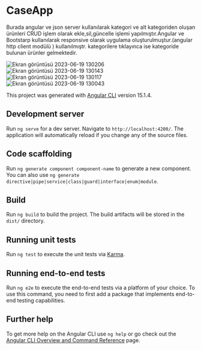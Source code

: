 # CaseApp
 

Burada angular ve json server kullanılarak kategori ve alt kategoriden oluşan ürünleri CRUD işlem olarak ekle,sil,güncelle işlemi yapılmıştır.Angular ve Bootstarp kullanılarak responsive olarak uygulama oluşturulmuştur.(angular http client modülü ) kullanılmıştr.
kategorilere tıklayınca ise kategoride bulunan ürünler gelmektedir.

![Ekran görüntüsü 2023-06-19 130206](https://github.com/kizilirmakmert1687/case-app/assets/129321602/b0d7e180-d54f-4997-bc6a-72a02f62ee00)
![Ekran görüntüsü 2023-06-19 130143](https://github.com/kizilirmakmert1687/case-app/assets/129321602/7e934076-872d-4202-b8d9-b9d627696c68)
![Ekran görüntüsü 2023-06-19 130117](https://github.com/kizilirmakmert1687/case-app/assets/129321602/3cc12bb7-a9d3-488a-8394-c52f78caa77c)
![Ekran görüntüsü 2023-06-19 130043](https://github.com/kizilirmakmert1687/case-app/assets/129321602/d52e31d3-b5c2-43db-bbc9-171e872740d5)


This project was generated with [Angular CLI](https://github.com/angular/angular-cli) version 15.1.4.

## Development server

Run `ng serve` for a dev server. Navigate to `http://localhost:4200/`. The application will automatically reload if you change any of the source files.

## Code scaffolding

Run `ng generate component component-name` to generate a new component. You can also use `ng generate directive|pipe|service|class|guard|interface|enum|module`.

## Build

Run `ng build` to build the project. The build artifacts will be stored in the `dist/` directory.

## Running unit tests

Run `ng test` to execute the unit tests via [Karma](https://karma-runner.github.io).

## Running end-to-end tests

Run `ng e2e` to execute the end-to-end tests via a platform of your choice. To use this command, you need to first add a package that implements end-to-end testing capabilities.

## Further help

To get more help on the Angular CLI use `ng help` or go check out the [Angular CLI Overview and Command Reference](https://angular.io/cli) page.



